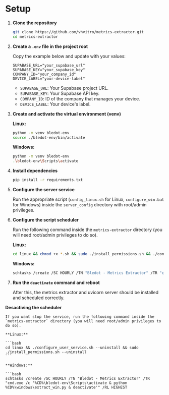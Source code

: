 # Setup

1. **Clone the repository**
   ```bash
   git clone https://github.com/vhvitro/metrics-extractor.git
   cd metrics-extractor

2. **Create a `.env` file in the project root**

    Copy the example below and update with your values:
    ```properties
    SUPABASE_URL="your_supabase_url"
    SUPABASE_KEY="your_supabase_key"
    COMPANY_ID="your_company_id"
    DEVICE_LABEL="your-device-label"
    ```
    - `SUPABASE_URL`: Your Supabase project URL.
    - `SUPABASE_KEY`: Your Supabase API key.
    - `COMPANY_ID`: ID of the company that manages your device.
    - `DEVICE_LABEL`: Your device's label.

3. **Create and activate the virtual environment (venv)**
    
    **Linux:**
    ```bash
    python -m venv bledot-env
    source ./bledot-env/bin/activate
    ```

    **Windows:**
    ```bash
    python -m venv bledot-env
    .\bledot-env\Scripts\activate
    ```

4. **Install dependencies**
    ```bash
    pip install -r requirements.txt
    ```

5. **Configure the server service**

    Run the appropriate script (`config_linux.sh` for Linux, `configure_win.bat` for Windows) inside the `server_config` directory with root/admin privileges.

6. **Configure the script scheduler**

    Run the following command inside the `metrics-extractor` directory (you will need root/admin privileges to do so).

    **Linux:**

    ```bash
    cd linux && chmod +x *.sh && sudo ./install_permissions.sh && ./configure_user_service.sh
    ```

    **Windows:**

    ```bash
    schtasks /create /SC HOURLY /TN "Bledot - Metrics Extractor" /TR "cmd.exe /c '%CD%\bledot-env\Scripts\activate & python %CD%\windows\extract_win.py & deactivate'" /RL HIGHEST
    ```

7. **Run the `deactivate` command and reboot**

    After this, the metrics extractor and uvicorn server should be installed and scheduled correctly.

**Desactiving the scheduler**

    If you want stop the service, run the following command inside the `metrics-extractor` directory (you will need root/admin privileges to do so).

    **Linux:**

    ```bash
    cd linux && ./configure_user_service.sh --uninstall && sudo ./install_permissions.sh --uninstall
    ```

    **Windows:**

    ```bash
    schtasks /create /SC HOURLY /TN "Bledot - Metrics Extractor" /TR "cmd.exe /c '%CD%\bledot-env\Scripts\activate & python %CD%\windows\extract_win.py & deactivate'" /RL HIGHEST
